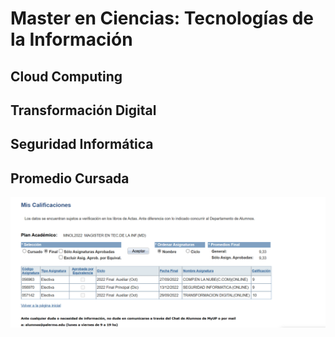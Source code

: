 # Master en Ciencias: Tecnologías de la Información 

## Cloud Computing

## Transformación Digital

## Seguridad Informática


## Promedio Cursada

![](../../images/UP_Promedio_Cursada.png)